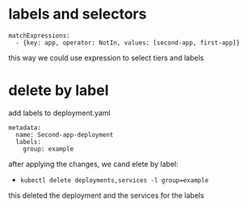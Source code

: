 # labels and selectors

```
matchExpressions:
  - {key: app, operator: NotIn, values: [second-app, first-app]}
```

this way we could use expression to select tiers and labels

# delete by label

add labels to deployment.yaml

```
metadata:
  name: Second-app-deployment
  labels:
    group: example
```

after applying the changes, we cand elete by label:

- `kubectl delete deployments,services -l group=example`

this deleted the deployment and the services for the labels